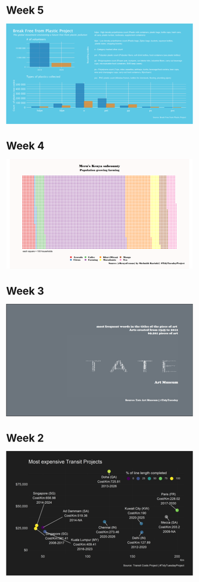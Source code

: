 # Week 5
![](https://github.com/ronycoelho/tidytuesday2021/blob/main/codes/week_5/week_5.png?raw=true)

# Week 4
![](https://github.com/ronycoelho/tidytuesday2021/blob/main/codes/week_4/week_4.png?raw=true)

# Week 3
![](https://github.com/ronycoelho/tidytuesday2021/blob/main/codes/week_3/week_3.png?raw=true)


# Week 2
![](https://github.com/ronycoelho/tidytuesday2021/blob/main/codes/weeK_2/week_2.png?raw=true)
